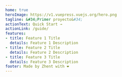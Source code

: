 ```yaml
---
home: true
heroImage: https://v1.vuepress.vuejs.org/hero.png
tagline: &#34;Primer proyecto&#34;
actionText: Quick Start →
actionLink: /guide/
features:
- title: Feature 1 Title
  details: Feature 1 Description
- title: Feature 2 Title
  details: Feature 2 Description
- title: Feature 3 Title
  details: Feature 3 Description
footer: Made by Zhent with ❤️
---
```


